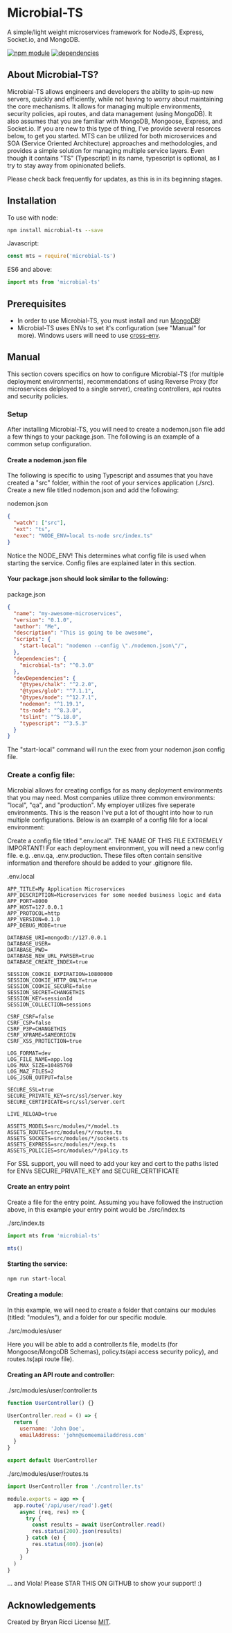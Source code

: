 Microbial-TS
=============
A simple/light weight microservices framework for NodeJS, Express, Socket.io, and MongoDB.

[![npm module](https://img.shields.io/npm/v/microbial-ts/latest.svg)](https://www.npmjs.org/package/microbial-ts)
[![dependencies](https://david-dm.org/riccijs/microbial-ts.svg)](https://david-dm.org/riccijs/microbial-ts)



About Microbial-TS?
----------

Microbial-TS allows engineers and developers the ability to spin-up new servers, quickly and efficiently, while not having
to worry about maintaining the core mechanisms. It allows for managing multiple environments, security policies, api routes, and data management (using MongoDB). It also assumes that you are familiar with MongoDB, Mongoose, Express, and Socket.io. If you are new to this type of thing, I've provide several resorces below, to get you started. MTS can be utilized for both microservices and SOA (Service Oriented Architecture) approaches and methodologies, and provides a simple solution for managing multiple service layers. Even though it contains "TS" (Typescript) in its name, typescript is optional, as I try to stay away from opinionated beliefs. 


Please check back frequently for updates, as this is in its beginning stages. 



Installation
------------

To use with node:

```bash
npm install microbial-ts --save
```

Javascript:

```javascript
const mts = require('microbial-ts')
```

ES6 and above:

```javascript
import mts from 'microbial-ts'
```


Prerequisites
-------------
- In order to use Microbial-TS, you must install and run [MongoDB](https://www.mongodb.com/download-center/community)!
- Microbial-TS uses ENVs to set it's configuration (see "Manual" for more). Windows users will need to use [cross-env](https://www.npmjs.com/package/cross-env).

Manual
-------------
This section covers specifics on how to configure Microbial-TS (for multiple deployment environments), recommendations of using Reverse Proxy (for microservices delployed to a single server), creating controllers, api routes and security policies.

### Setup
After installing Microbial-TS, you will need to create a nodemon.json file add a few things to your package.json. The following is an example of a common setup configuration.

#### Create a nodemon.json file
The following is specific to using Typescript and assumes that you have created a "src" folder, within the root of your services application (./src). Create a new file titled nodemon.json and add the following:

nodemon.json
```json
{
  "watch": ["src"],
  "ext": "ts",
  "exec": "NODE_ENV=local ts-node src/index.ts"
}
```

Notice the NODE_ENV! This determines what config file is used when starting the service. Config files are explained later in this section.

#### Your package.json should look similar to the following:

package.json
```json
{
  "name": "my-awesome-microservices",
  "version": "0.1.0",
  "author": "Me",
  "description": "This is going to be awesome",
  "scripts": {
    "start-local": "nodemon --config \"./nodemon.json\"/",
  },
  "dependencies": {
    "microbial-ts": "^0.3.0"
  },
  "devDependencies": {
    "@types/chalk": "^2.2.0",
    "@types/glob": "^7.1.1",
    "@types/node": "^12.7.1",
    "nodemon": "^1.19.1",
    "ts-node": "^8.3.0",
    "tslint": "^5.18.0",
    "typescript": "^3.5.3"
  }
}

```

The "start-local" command will run the exec from your nodemon.json config file.

### Create a config file:
Microbial allows for creating configs for as many deployment environments that you may need. Most companies utilize three common environments: "local", "qa", and "production". My employer utilizes five seperate environments. This is the reason I've put a lot of thought into how to run multiple configurations. Below is an example of a config file for a local environment:

Create a config file titled ".env.local". THE NAME OF THIS FILE EXTREMELY IMPORTANT! For each deployment environment, you will need a new config file. e.g. .env.qa, .env.production. These files often contain sensitive information and therefore should be added to your .gitignore file.

.env.local
```text
APP_TITLE=My Application Microservices
APP_DESCRIPTION=Microservices for some needed business logic and data
APP_PORT=8000
APP_HOST=127.0.0.1
APP_PROTOCOL=http
APP_VERSION=0.1.0
APP_DEBUG_MODE=true

DATABASE_URI=mongodb://127.0.0.1
DATABASE_USER=
DATABASE_PWD=
DATABASE_NEW_URL_PARSER=true
DATABASE_CREATE_INDEX=true

SESSION_COOKIE_EXPIRATION=10800000
SESSION_COOKIE_HTTP_ONLY=true
SESSION_COOKIE_SECURE=false
SESSION_SECRET=CHANGETHIS
SESSION_KEY=sessionId
SESSION_COLLECTION=sessions

CSRF_CSRF=false
CSRF_CSP=false
CSRF_P3P=CHANGETHIS
CSRF_XFRAME=SAMEORIGIN
CSRF_XSS_PROTECTION=true

LOG_FORMAT=dev
LOG_FILE_NAME=app.log
LOG_MAX_SIZE=10485760
LOG_MAZ_FILES=2
LOG_JSON_OUTPUT=false

SECURE_SSL=true
SECURE_PRIVATE_KEY=src/ssl/server.key
SECURE_CERTIFICATE=src/ssl/server.cert

LIVE_RELOAD=true

ASSETS_MODELS=src/modules/*/model.ts
ASSETS_ROUTES=src/modules/*/routes.ts
ASSETS_SOCKETS=src/modules/*/sockets.ts
ASSETS_EXPRESS=src/modules/*/exp.ts
ASSETS_POLICIES=src/modules/*/policy.ts
```
For SSL support, you will need to add your key and cert to the paths listed for ENVs SECURE_PRIVATE_KEY and SECURE_CERTIFICATE

#### Create an entry point
Create a file for the entry point. Assuming you have followed the instruction above, in this example your entry point would be ./src/index.ts

./src/index.ts
```js
import mts from 'microbial-ts'

mts()
```

#### Starting the service:
```bash
npm run start-local
```

#### Creating a module:
In this example, we will need to create a folder that contains our modules (titled: "modules"), and a folder for our specific module.

./src/modules/user

Here you will be able to add a controller.ts file, model.ts (for Mongoose/MongoDB Schemas), policy.ts(api access security policy), and routes.ts(api route file).

#### Creating an API route and controller:

./src/modules/user/controller.ts
```js
function UserController() {}

UserController.read = () => {
  return {
    username: 'John Doe',
    emailAddress: 'john@someemailaddress.com'
  }
}

export default UserController
```

./src/modules/user/routes.ts
```javascript
import UserController from './controller.ts'

module.exports = app => {
  app.route('/api/user/read').get(
    async (req, res) => {
      try {
        const results = await UserController.read()
        res.status(200).json(results)
      } catch (e) {
        res.status(400).json(e)
      }
    }
  )
}
```

... and Viola! Please STAR THIS ON GITHUB to show your support! :)

Acknowledgements
-----------------

Created by Bryan Ricci
License [MIT](https://opensource.org/licenses/MIT).

